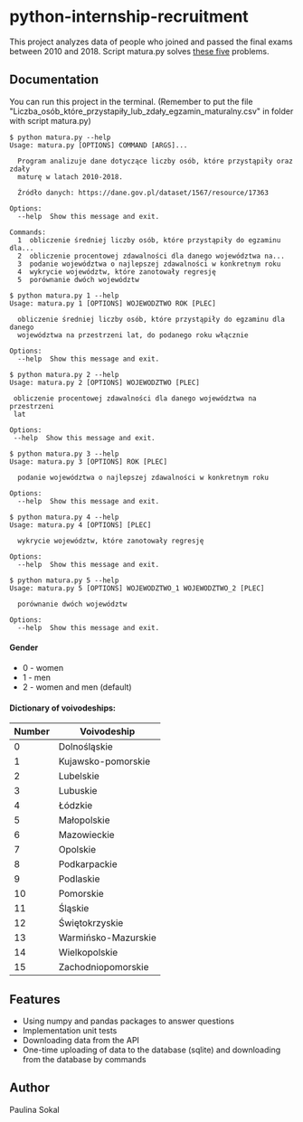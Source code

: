 # python-internship-recruitment
This project analyzes data of people who joined and passed the final exams between 2010 and 2018.
Script matura.py solves [these five](https://github.com/psokal/python-internship-recruitment/blob/master/backend_zadanie-python.txt) problems.


## Documentation

You can run this project in the terminal. 
(Remember to put the file "Liczba_osób_które_przystapiły_lub_zdały_egzamin_maturalny.csv" in folder with script matura.py)
```
$ python matura.py --help
Usage: matura.py [OPTIONS] COMMAND [ARGS]...

  Program analizuje dane dotyczące liczby osób, które przystąpiły oraz zdały
  maturę w latach 2010-2018.

  Źródło danych: https://dane.gov.pl/dataset/1567/resource/17363

Options:
  --help  Show this message and exit.

Commands:
  1  obliczenie średniej liczby osób, które przystąpiły do egzaminu dla...
  2  obliczenie procentowej zdawalności dla danego województwa na...
  3  podanie województwa o najlepszej zdawalności w konkretnym roku
  4  wykrycie województw, które zanotowały regresję
  5  porównanie dwóch województw
```

```
$ python matura.py 1 --help
Usage: matura.py 1 [OPTIONS] WOJEWODZTWO ROK [PLEC]

  obliczenie średniej liczby osób, które przystąpiły do egzaminu dla danego
  województwa na przestrzeni lat, do podanego roku włącznie

Options:
  --help  Show this message and exit.
 ```
 ```
 $ python matura.py 2 --help
 Usage: matura.py 2 [OPTIONS] WOJEWODZTWO [PLEC]

  obliczenie procentowej zdawalności dla danego województwa na przestrzeni
  lat

Options:
  --help  Show this message and exit.
```

```
$ python matura.py 3 --help
Usage: matura.py 3 [OPTIONS] ROK [PLEC]

  podanie województwa o najlepszej zdawalności w konkretnym roku

Options:
  --help  Show this message and exit.
```

```
$ python matura.py 4 --help
Usage: matura.py 4 [OPTIONS] [PLEC]

  wykrycie województw, które zanotowały regresję

Options:
  --help  Show this message and exit.
```

```
$ python matura.py 5 --help
Usage: matura.py 5 [OPTIONS] WOJEWODZTWO_1 WOJEWODZTWO_2 [PLEC]

  porównanie dwóch województw

Options:
  --help  Show this message and exit.
```

#### Gender
* 0 - women
* 1 - men
* 2 - women and men (default)

#### Dictionary of voivodeships:
| Number | Voivodeship |
| ------ | ------ |
| 0 | Dolnośląskie |
| 1 | Kujawsko-pomorskie
| 2 | Lubelskie |
| 3 | Lubuskie |
| 4 | Łódzkie |
| 5 | Małopolskie |
| 6 | Mazowieckie |
| 7 | Opolskie |
| 8 | Podkarpackie |
| 9 | Podlaskie |
| 10 | Pomorskie |
| 11 | Śląskie |
| 12 | Świętokrzyskie |
| 13 | Warmińsko-Mazurskie |
| 14 | Wielkopolskie |
| 15 | Zachodniopomorskie |



## Features
* Using numpy and pandas packages to answer questions  
* Implementation unit tests
* Downloading data from the API
* One-time uploading of data to the database (sqlite) and downloading from the database by commands


## Author
Paulina Sokal




